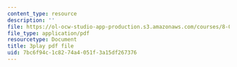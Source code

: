 ```yaml
---
content_type: resource
description: ''
file: https://ol-ocw-studio-app-production.s3.amazonaws.com/courses/8-04-quantum-physics-i-spring-2016/7bc6f94c1c8274a4051f3a15df267376_qP6y2edM6Ms.pdf
file_type: application/pdf
resourcetype: Document
title: 3play pdf file
uid: 7bc6f94c-1c82-74a4-051f-3a15df267376
---
```

